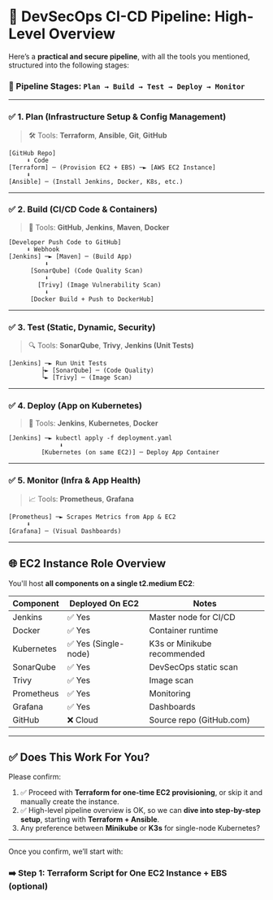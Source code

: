 # 🔧 DevSecOps CI-CD Pipeline: High-Level Overview

Here’s a **practical and secure pipeline**, with all the tools you mentioned, structured into the following stages:

### 📌 Pipeline Stages: `Plan → Build → Test → Deploy → Monitor`

---

### ✅ **1. Plan (Infrastructure Setup & Config Management)**

> 🛠 Tools: **Terraform**, **Ansible**, **Git**, **GitHub**

```
[GitHub Repo]
     ⬇️ Code
[Terraform] ─ (Provision EC2 + EBS) ─► [AWS EC2 Instance]
     ⬇️
[Ansible] ─ (Install Jenkins, Docker, K8s, etc.)
```

---

### ✅ **2. Build (CI/CD Code & Containers)**

> 🧱 Tools: **GitHub**, **Jenkins**, **Maven**, **Docker**

```
[Developer Push Code to GitHub]
     ⬇️ Webhook
[Jenkins] ─► [Maven] ─ (Build App)
          ⬇️
      [SonarQube] (Code Quality Scan)
          ⬇️
        [Trivy] (Image Vulnerability Scan)
          ⬇️
      [Docker Build + Push to DockerHub]
```

---

### ✅ **3. Test (Static, Dynamic, Security)**

> 🔍 Tools: **SonarQube**, **Trivy**, **Jenkins (Unit Tests)**

```
[Jenkins] ─► Run Unit Tests
         ├► [SonarQube] ─ (Code Quality)
         └► [Trivy] ─ (Image Scan)
```

---

### ✅ **4. Deploy (App on Kubernetes)**

> 🚀 Tools: **Jenkins**, **Kubernetes**, **Docker**

```
[Jenkins] ─► kubectl apply -f deployment.yaml
              ⬇️
         [Kubernetes (on same EC2)] ─ Deploy App Container
```

---

### ✅ **5. Monitor (Infra & App Health)**

> 📈 Tools: **Prometheus**, **Grafana**

```
[Prometheus] ─► Scrapes Metrics from App & EC2
     ⬇️
[Grafana] ─ (Visual Dashboards)
```

---

## 🌐 EC2 Instance Role Overview

You'll host **all components on a single t2.medium EC2**:

| Component  | Deployed On EC2     | Notes                       |
| ---------- | ------------------- | --------------------------- |
| Jenkins    | ✅ Yes               | Master node for CI/CD       |
| Docker     | ✅ Yes               | Container runtime           |
| Kubernetes | ✅ Yes (Single-node) | K3s or Minikube recommended |
| SonarQube  | ✅ Yes               | DevSecOps static scan       |
| Trivy      | ✅ Yes               | Image scan                  |
| Prometheus | ✅ Yes               | Monitoring                  |
| Grafana    | ✅ Yes               | Dashboards                  |
| GitHub     | ❌ Cloud             | Source repo (GitHub.com)    |

---

## ✅ Does This Work For You?

Please confirm:

1. ✅ Proceed with **Terraform for one-time EC2 provisioning**, or skip it and manually create the instance.
2. ✅ High-level pipeline overview is OK, so we can **dive into step-by-step setup**, starting with **Terraform + Ansible**.
3. Any preference between **Minikube** or **K3s** for single-node Kubernetes?

---

Once you confirm, we’ll start with:

### ➡️ Step 1: **Terraform Script for One EC2 Instance + EBS (optional)**
